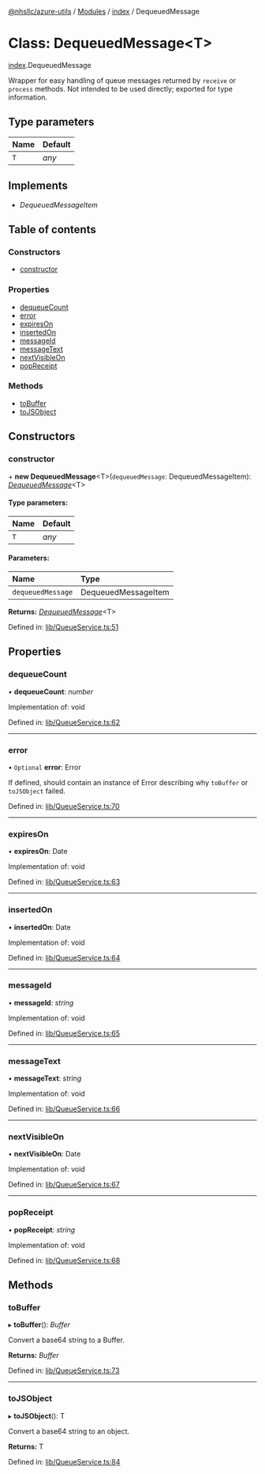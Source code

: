 [@nhsllc/azure-utils](../README.md) / [Modules](../modules.md) / [index](../modules/index.md) / DequeuedMessage

# Class: DequeuedMessage<T\>

[index](../modules/index.md).DequeuedMessage

Wrapper for easy handling of queue messages returned by `receive` or `process` methods.
Not intended to be used directly; exported for type information.

## Type parameters

Name | Default |
:------ | :------ |
`T` | *any* |

## Implements

* *DequeuedMessageItem*

## Table of contents

### Constructors

- [constructor](index.dequeuedmessage.md#constructor)

### Properties

- [dequeueCount](index.dequeuedmessage.md#dequeuecount)
- [error](index.dequeuedmessage.md#error)
- [expiresOn](index.dequeuedmessage.md#expireson)
- [insertedOn](index.dequeuedmessage.md#insertedon)
- [messageId](index.dequeuedmessage.md#messageid)
- [messageText](index.dequeuedmessage.md#messagetext)
- [nextVisibleOn](index.dequeuedmessage.md#nextvisibleon)
- [popReceipt](index.dequeuedmessage.md#popreceipt)

### Methods

- [toBuffer](index.dequeuedmessage.md#tobuffer)
- [toJSObject](index.dequeuedmessage.md#tojsobject)

## Constructors

### constructor

\+ **new DequeuedMessage**<T\>(`dequeuedMessage`: DequeuedMessageItem): [*DequeuedMessage*](index.dequeuedmessage.md)<T\>

#### Type parameters:

Name | Default |
:------ | :------ |
`T` | *any* |

#### Parameters:

Name | Type |
:------ | :------ |
`dequeuedMessage` | DequeuedMessageItem |

**Returns:** [*DequeuedMessage*](index.dequeuedmessage.md)<T\>

Defined in: [lib/QueueService.ts:51](https://github.com/nhsllc/azure-utils/blob/1d75559/lib/QueueService.ts#L51)

## Properties

### dequeueCount

• **dequeueCount**: *number*

Implementation of: void

Defined in: [lib/QueueService.ts:62](https://github.com/nhsllc/azure-utils/blob/1d75559/lib/QueueService.ts#L62)

___

### error

• `Optional` **error**: Error

If defined, should contain an instance of Error describing why `toBuffer` or `toJSObject` failed.

Defined in: [lib/QueueService.ts:70](https://github.com/nhsllc/azure-utils/blob/1d75559/lib/QueueService.ts#L70)

___

### expiresOn

• **expiresOn**: Date

Implementation of: void

Defined in: [lib/QueueService.ts:63](https://github.com/nhsllc/azure-utils/blob/1d75559/lib/QueueService.ts#L63)

___

### insertedOn

• **insertedOn**: Date

Implementation of: void

Defined in: [lib/QueueService.ts:64](https://github.com/nhsllc/azure-utils/blob/1d75559/lib/QueueService.ts#L64)

___

### messageId

• **messageId**: *string*

Implementation of: void

Defined in: [lib/QueueService.ts:65](https://github.com/nhsllc/azure-utils/blob/1d75559/lib/QueueService.ts#L65)

___

### messageText

• **messageText**: *string*

Implementation of: void

Defined in: [lib/QueueService.ts:66](https://github.com/nhsllc/azure-utils/blob/1d75559/lib/QueueService.ts#L66)

___

### nextVisibleOn

• **nextVisibleOn**: Date

Implementation of: void

Defined in: [lib/QueueService.ts:67](https://github.com/nhsllc/azure-utils/blob/1d75559/lib/QueueService.ts#L67)

___

### popReceipt

• **popReceipt**: *string*

Implementation of: void

Defined in: [lib/QueueService.ts:68](https://github.com/nhsllc/azure-utils/blob/1d75559/lib/QueueService.ts#L68)

## Methods

### toBuffer

▸ **toBuffer**(): *Buffer*

Convert a base64 string to a Buffer.

**Returns:** *Buffer*

Defined in: [lib/QueueService.ts:73](https://github.com/nhsllc/azure-utils/blob/1d75559/lib/QueueService.ts#L73)

___

### toJSObject

▸ **toJSObject**(): T

Convert a base64 string to an object.

**Returns:** T

Defined in: [lib/QueueService.ts:84](https://github.com/nhsllc/azure-utils/blob/1d75559/lib/QueueService.ts#L84)
